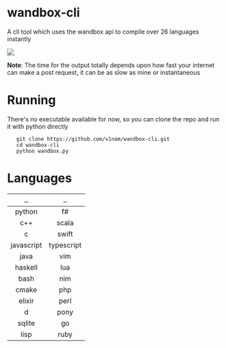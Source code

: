 # wandbox-cli
A cli tool which uses the wandbox api to compile over 26 languages instantly

![](wandbox_preview_cli.gif)

**Note**: The time for the output totally depends upon how fast your internet can make a post request, it can be as slow as mine or instantaneous

# Running
There's no executable available for now, so you can clone the repo and run it with python directly  
```
   git clone https://github.com/v1nam/wandbox-cli.git
   cd wandbox-cli
   python wandbox.py
```

# Languages
|     ..     |     ..     |
| :--------: | :--------: |
| python     | f#         |
| c++        | scala      |
| c          | swift      |
| javascript | typescript |
| java       | vim        |
| haskell    | lua        |
| bash       | nim        |
| cmake      | php        |
| elixir     | perl       |
| d          | pony       |
| sqlite     | go         |
| lisp       | ruby       |
